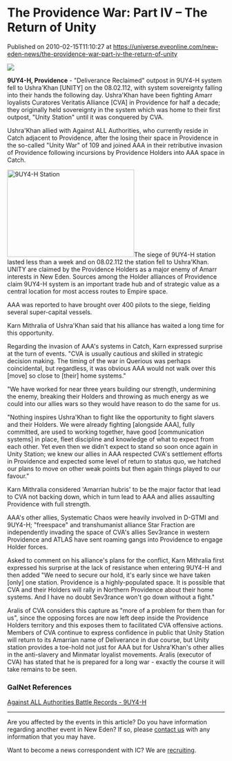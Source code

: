 # The Providence War: Part IV – The Return of Unity
Published on 2010-02-15T11:10:27 at https://universe.eveonline.com/new-eden-news/the-providence-war-part-iv-the-return-of-unity

![](http://www.eve-ic.net/media/assets/icarticlebanner.png)  
  
 **9UY4-H, Providence**  \- "Deliverance Reclaimed" outpost in 9UY4-H system fell to Ushra'Khan [UNITY] on the 08.02.112, with system sovereignty falling into their hands the following day. Ushra'Khan have been fighting Amarr loyalists Curatores Veritatis Alliance [CVA] in Providence for half a decade; they originally held sovereignty in the system which was home to their first outpost, "Unity Station" until it was conquered by CVA.   
  
Ushra'Khan allied with Against ALL Authorities, who currently reside in Catch adjacent to Providence, after the losing their space in Providence in the so-called "Unity War" of 109 and joined AAA in their retributive invasion of Providence following incursions by Providence Holders into AAA space in Catch.   
  
<img src='http://www.eve-ic.net/media/articles/3698/9uy4-hstationthumb.png' width='294' height='202' alt='9UY4-H Station' />The siege of 9UY4-H station lasted less than a week and on 08.02.112 the station fell to Ushra'Khan. UNITY are claimed by the Providence Holders as a major enemy of Amarr interests in New Eden. Sources among the Holder alliances of Providence claim 9UY4-H system is an important trade hub and of strategic value as a central location for most access routes to Empire space.   
  
AAA was reported to have brought over 400 pilots to the siege, fielding several super-capital vessels.  
  
Karn Mithralia of Ushra'Khan said that his alliance has waited a long time for this opportunity.   
  
Regarding the invasion of AAA's systems in Catch, Karn expressed surprise at the turn of events. "CVA is usually cautious and skilled in strategic decision making. The timing of the war in Querious was perhaps coincidental, but regardless, it was obvious AAA would not walk over this [move] so close to [their] home systems."   
  
"We have worked for near three years building our strength, undermining the enemy, breaking their Holders and throwing as much energy as we could into our allies wars so they would have reason to do the same for us.   
  
"Nothing inspires Ushra'Khan to fight like the opportunity to fight slavers and their Holders. We were already fighting [alongside AAA], fully committed, are used to working together, have good [communication systems] in place, fleet discipline and knowledge of what to expect from each other. Yet even then we didn't expect to stand so soon once again in Unity Station; we knew our allies in AAA respected CVA's settlement efforts in Providence and expected some level of return to status quo, we hatched our plans to move on other weak points but then again things played to our favour."   
  
Karn Mithralia considered 'Amarrian hubris' to be the major factor that lead to CVA not backing down, which in turn lead to AAA and allies assaulting Providence with full strength.   
  
AAA's other allies, Systematic Chaos were heavily involved in D-GTMI and 9UY4-H; "freespace" and transhumanist alliance Star Fraction are independently invading the space of CVA's allies Sev3rance in western Providence and ATLAS have sent roaming gangs into Providence to engage Holder forces.   
  
Asked to comment on his alliance's plans for the conflict, Karn Mithralia first expressed his surprise at the lack of resistance when entering 9UY4-H and then added "We need to secure our hold, it's early since we have taken [only] one station. Providence is a highly-populated space. It is possible that CVA and their Holders will rally in Northern Providence about their home systems. And I have no doubt Sev3rance won't go down without a fight."   
  
Aralis of CVA considers this capture as "more of a problem for them than for us", since the opposing forces are now left deep inside the Providence Holders territory and this exposes them to facilitated CVA offensive actions. Members of CVA continue to express confidence in public that Unity Station will return to its Amarrian name of Deliverance in due course, but Unity station provides a toe-hold not just for AAA but for Ushra'Khan's other allies in the anti-slavery and Minmatar loyalist movements. Aralis (executor of CVA) has stated that he is prepared for a long war - exactly the course it will take remains to be seen.

### GalNet References

[Against ALL Authorities Battle Records - 9UY4-H](http://www.a-kills.com/?a=system_detail&sys_id=3708&view=kills)

* * *

Are you affected by the events in this article? Do you have information regarding another event in New Eden? If so, please [contact us](http://www.eveonline.com/news.asp?a=submitrp) with any information that you may have.  
  
Want to become a news correspondent with IC? We are [recruiting](http://www.eveonline.com/isd.asp).
